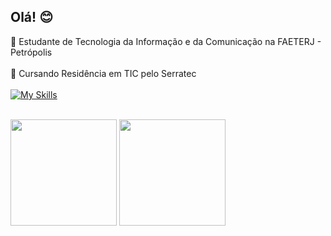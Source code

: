 ## Olá! 😊

📘 Estudante de Tecnologia da Informação e da Comunicação na FAETERJ - Petrópolis
</br>
</br>
📝 Cursando Residência em TIC pelo Serratec
</br>
</br>
[![My Skills](https://skillicons.dev/icons?i=js,html,css,python,java)](https://skillicons.dev)
</br>
</br>
<div>
  <img height="170em" src="https://github-readme-stats.vercel.app/api?username=boubeejul&show_icons=true&theme=omni"/>
  <img height="170em" src="https://github-readme-stats.vercel.app/api/top-langs/?username=boubeejul&layout=compact&theme=omni"/>
 </div>
